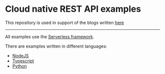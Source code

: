# Cloud native REST API examples
This repository is used in support of the blogs written [here](https://blog.fbloembergen.com)

---
All examples use the [Serverless framework](https://serverless.com/). 

There are examples  written in different languages:
* [NodeJS](https://github.com/FBloembergen/cloudnative-rest-api-blog/tree/master/AWS-NodeJS-REST-API)
* [Typescript](https://github.com/FBloembergen/cloudnative-rest-api-blog/tree/master/AWS-Typescript-REST-API)
* [Python](https://github.com/FBloembergen/cloudnative-rest-api-blog/tree/master/AWS-Python-REST-API)

